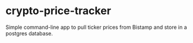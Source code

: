 # crypto-price-tracker

Simple command-line app to pull ticker prices from Bistamp and store in a postgres database.